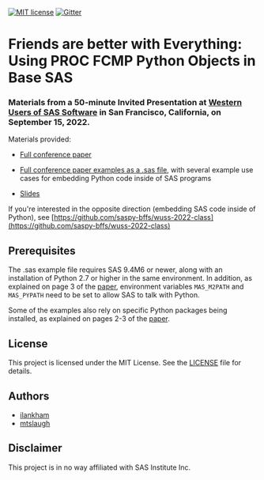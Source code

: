 [![MIT license](https://img.shields.io/badge/License-MIT-blue.svg)](LICENSE)  [![Gitter](https://img.shields.io/gitter/room/saspy-bffs/community.svg?color=777777)](https://gitter.im/saspy-bffs/community)


# Friends are better with Everything: Using PROC FCMP Python Objects in Base SAS


### Materials from a 50-minute Invited Presentation at [Western Users of SAS Software](https://www.wuss.org) in San Francisco, California, on September 15, 2022.

Materials provided:

- [Full conference paper](paper/Paper-PROC_FCMP_Python-WUSS2022.pdf)

- [Full conference paper examples as a .sas file](examples/Examples-PROC_FCMP_Python-WUSS2022.sas), with several example use cases for embedding Python code inside of SAS programs

- [Slides](slides/Slides-PROC_FCMP_Python-WUSS2022.pdf)

If you're interested in the opposite direction (embedding SAS code inside of Python), see [https://github.com/saspy-bffs/wuss-2022-class](https://github.com/saspy-bffs/wuss-2022-class)


## Prerequisites

The .sas example file requires SAS 9.4M6 or newer, along with an installation of Python 2.7 or higher in the same environment. In addition, as explained on page 3 of the [paper](paper/Paper-PROC_FCMP_Python-WUSS2022.pdf), environment variables `MAS_M2PATH` and `MAS_PYPATH` need to be set to allow SAS to talk with Python.

Some of the examples also rely on specific Python packages being installed, as explained on pages 2-3 of the [paper](paper/Paper-PROC_FCMP_Python-WUSS2022.pdf).


## License

This project is licensed under the MIT License. See the [LICENSE](LICENSE) file for details.


## Authors

* [ilankham](https://github.com/ilankham)
* [mtslaugh](https://github.com/mtslaugh)


## Disclaimer

This project is in no way affiliated with SAS Institute Inc.
